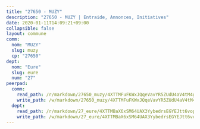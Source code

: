 ```yaml
---
title: "27650 - MUZY"
description: "27650 - MUZY | Entraide, Annonces, Initiatives"
date: 2020-01-11T14:09:21+09:00
collapsible: false
layout: commune
comm:
  nom: "MUZY"
  slug: muzy
  cp: "27650"
dept:
  nom: "Eure"
  slug: eure
  num: "27"
peerpad:
  comm:
    read_path: /r/markdown/27650_muzy/4XTTMFuFKWxJQqeVavYR5ZUdU4aV4tM4guiaUsmSHbactCeTF
    write_path: /w/markdown/27650_muzy/4XTTMFuFKWxJQqeVavYR5ZUdU4aV4tM4guiaUsmSHbactCeTF-K3TgUMV6VW3nBJbKSDurUU1Xk6hhZg9S3Hwvo8bh3UHAuaqtsfeqt53Jf2K33CQcrASTLXwp14ZDyVA7qfQhcbuoZjrTHNeiUHt6HNNoLy48dLfp65X6nMC8AgyrryCpUAD9YUSZ
  dept:
    read_path: /r/markdown/27_eure/4XTTMBaX6xSM64UAX3YybedrsEGYEJtt6vopdQsPEFtGijgwg
    write_path: /w/markdown/27_eure/4XTTMBaX6xSM64UAX3YybedrsEGYEJtt6vopdQsPEFtGijgwg-K3TgUmjy61Gu7ZFzjoVmiacXP2Rc4pq6sxVCYUX3mFQZWQw9yCKsEoAMagtuW4jJTYhK96DsWW4cPmZLagvQNZ34BscGcu4btrtJibt18c1mpqofaWe6Q3RartDiuMTjY7NrsH4r
---
```


